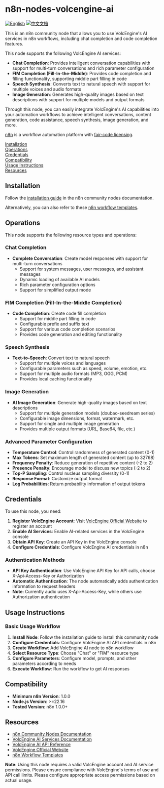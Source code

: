 # n8n-nodes-volcengine-ai

[![English](https://img.shields.io/badge/English-Click-yellow)](README.md)
[![中文文档](https://img.shields.io/badge/中文文档-点击查看-orange)](README-zh.md)

This is an n8n community node that allows you to use VolcEngine's AI services in n8n workflows, including chat completion and code completion features.

This node supports the following VolcEngine AI services:
- **Chat Completion**: Provides intelligent conversation capabilities with support for multi-turn conversations and rich parameter configuration
- **FIM Completion (Fill-In-the-Middle)**: Provides code completion and filling functionality, supporting middle part filling in code
- **Speech Synthesis**: Converts text to natural speech with support for multiple voices and audio formats
- **Image Generation**: Generates high-quality images based on text descriptions with support for multiple models and output formats

Through this node, you can easily integrate VolcEngine's AI capabilities into your automation workflows to achieve intelligent conversations, content generation, code assistance, speech synthesis, image generation, and more.

[n8n](https://n8n.io/) is a workflow automation platform with [fair-code licensing](https://docs.n8n.io/reference/license/).

[Installation](#installation)  
[Operations](#operations)  
[Credentials](#credentials)  
[Compatibility](#compatibility)  
[Usage Instructions](#usage-instructions)  
[Resources](#resources)  

## Installation

Follow the [installation guide](https://docs.n8n.io/integrations/community-nodes/installation/) in the n8n community nodes documentation.

Alternatively, you can also refer to these [n8n workflow templates](https://github.com/crazyyanchao/n8n-workflow-template).

## Operations

This node supports the following resource types and operations:

### Chat Completion
- **Complete Conversation**: Create model responses with support for multi-turn conversations
  - Support for system messages, user messages, and assistant messages
  - Dynamic loading of available AI models
  - Rich parameter configuration options
  - Support for simplified output mode

### FIM Completion (Fill-In-the-Middle Completion)
- **Code Completion**: Create code fill completion
  - Support for middle part filling in code
  - Configurable prefix and suffix text
  - Support for various code completion scenarios
  - Provides code generation and editing functionality

### Speech Synthesis
- **Text-to-Speech**: Convert text to natural speech
  - Support for multiple voices and languages
  - Configurable parameters such as speed, volume, emotion, etc.
  - Support for multiple audio formats (MP3, OGG, PCM)
  - Provides local caching functionality

### Image Generation
- **AI Image Generation**: Generate high-quality images based on text descriptions
  - Support for multiple generation models (doubao-seedream series)
  - Configurable image dimensions, format, watermark, etc.
  - Support for single and multiple image generation
  - Provides multiple output formats (URL, Base64, file, etc.)

### Advanced Parameter Configuration
- **Temperature Control**: Control randomness of generated content (0-1)
- **Max Tokens**: Set maximum length of generated content (up to 32768)
- **Frequency Penalty**: Reduce generation of repetitive content (-2 to 2)
- **Presence Penalty**: Encourage model to discuss new topics (-2 to 2)
- **Top-P Sampling**: Control nucleus sampling diversity (0-1)
- **Response Format**: Customize output format
- **Log Probabilities**: Return probability information of output tokens

## Credentials

To use this node, you need:

1. **Register VolcEngine Account**: Visit [VolcEngine Official Website](https://www.volcengine.com/) to register an account
2. **Enable AI Services**: Enable AI-related services in the VolcEngine console
3. **Obtain API Key**: Create an API Key in the VolcEngine console
4. **Configure Credentials**: Configure VolcEngine AI credentials in n8n

### Authentication Methods
- **API Key Authentication**: Use VolcEngine API Key for API calls, choose X-Api-Access-Key or Authorization
- **Automatic Authentication**: The node automatically adds authentication information to request headers
- **Note**: Currently audio uses X-Api-Access-Key, while others use Authorization authentication

## Usage Instructions

### Basic Usage Workflow

1. **Install Node**: Follow the installation guide to install this community node
2. **Configure Credentials**: Configure VolcEngine AI API credentials in n8n
3. **Create Workflow**: Add VolcEngine AI node to n8n workflow
4. **Select Resource Type**: Choose "Chat" or "FIM" resource type
5. **Configure Parameters**: Configure model, prompts, and other parameters according to needs
6. **Execute Workflow**: Run the workflow to get AI responses

## Compatibility

- **Minimum n8n Version**: 1.0.0
- **Node.js Version**: >=22.16
- **Tested Version**: n8n 1.0.0+

## Resources

* [n8n Community Nodes Documentation](https://docs.n8n.io/integrations/#community-nodes)
* [VolcEngine AI Services Documentation](https://www.volcengine.com/docs/82379/1099475)
* [VolcEngine AI API Reference](https://www.volcengine.com/docs/82379/1099475)
* [VolcEngine Official Website](https://www.volcengine.com/)
* [n8n Workflow Templates](https://github.com/crazyyanchao/n8n-workflow-template)

**Note**: Using this node requires a valid VolcEngine account and AI service permissions. Please ensure compliance with VolcEngine's terms of use and API call limits. Please configure appropriate access permissions based on actual usage.
